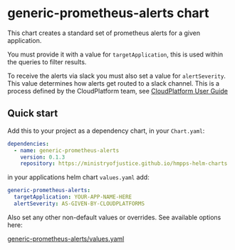 # generic-prometheus-alerts chart

This chart creates a standard set of prometheus alerts for a given application.

You must provide it with a value for `targetApplication`, this is used within the queries to filter results.

To receive the alerts via slack you must also set a value for `alertSeverity`. This value determines how alerts get routed to a slack channel. This is a process defined by the CloudPlatform team, see [CloudPlatform User Guide](https://user-guide.cloud-platform.service.justice.gov.uk/documentation/monitoring-an-app/how-to-create-alarms.html#creating-your-own-custom-alerts)

## Quick start

Add this to your project as a dependency chart, in your `Chart.yaml`:

```yaml
dependencies:
  - name: generic-prometheus-alerts
    version: 0.1.3
    repository: https://ministryofjustice.github.io/hmpps-helm-charts
```

in your applications helm chart `values.yaml` add:

```yaml
generic-prometheus-alerts:
  targetApplication: YOUR-APP-NAME-HERE
  alertSeverity: AS-GIVEN-BY-CLOUDPLATFORMS
```

Also set any other non-default values or overrides. See available options here:

[generic-prometheus-alerts/values.yaml](./values.yaml)
